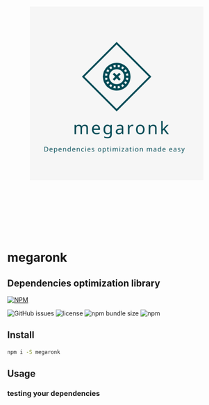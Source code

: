 
<div align="center">
  <br><br><br><br><br>
  <img src="https://raw.githubusercontent.com/orYoffe/megaronk/master/megaronk.svg" alt="megaronk Logo" width="400">
  <br><br><br><br><br><br><br><br>
</div>

# megaronk
## Dependencies optimization library

[![NPM](https://nodei.co/npm/megaronk.png)](https://npmjs.org/package/megaronk)

![GitHub issues](https://img.shields.io/github/issues/orYoffe/megaronk.svg)
![license](https://img.shields.io/github/license/orYoffe/megaronk.svg)
![npm bundle size](https://img.shields.io/bundlephobia/minzip/megaronk)
![npm](https://img.shields.io/npm/v/megaronk.svg)


## Install

```sh
npm i -S megaronk
```

## Usage

### testing your dependencies

```js
```
